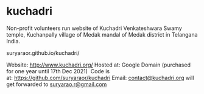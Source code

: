 # kuchadri
Non-profit volunteers run website of Kuchadri Venkateshwara Swamy temple, Kuchanpally village of Medak mandal of Medak district in Telangana India.

suryaraor.github.io/kuchadri/

Website: http://www.kuchadri.org/
Hosted at: Google Domain (purchased for one year until 17th Dec 2021) 
Code is at: https://github.com/suryaraor/kuchadri
Email: contact@kuchadri.org will get forwarded to suryarao.r@gmail.com
